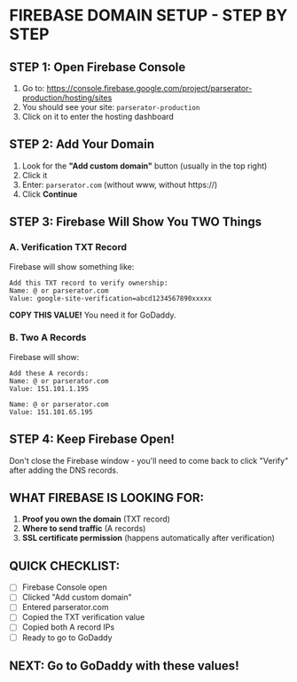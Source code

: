 # FIREBASE DOMAIN SETUP - STEP BY STEP

## STEP 1: Open Firebase Console

1. Go to: https://console.firebase.google.com/project/parserator-production/hosting/sites
2. You should see your site: `parserator-production`
3. Click on it to enter the hosting dashboard

## STEP 2: Add Your Domain

1. Look for the **"Add custom domain"** button (usually in the top right)
2. Click it
3. Enter: `parserator.com` (without www, without https://)
4. Click **Continue**

## STEP 3: Firebase Will Show You TWO Things

### A. Verification TXT Record
Firebase will show something like:
```
Add this TXT record to verify ownership:
Name: @ or parserator.com
Value: google-site-verification=abcd1234567890xxxxx
```

**COPY THIS VALUE!** You need it for GoDaddy.

### B. Two A Records
Firebase will show:
```
Add these A records:
Name: @ or parserator.com
Value: 151.101.1.195

Name: @ or parserator.com  
Value: 151.101.65.195
```

## STEP 4: Keep Firebase Open!

Don't close the Firebase window - you'll need to come back to click "Verify" after adding the DNS records.

## WHAT FIREBASE IS LOOKING FOR:

1. **Proof you own the domain** (TXT record)
2. **Where to send traffic** (A records)
3. **SSL certificate permission** (happens automatically after verification)

## QUICK CHECKLIST:
- [ ] Firebase Console open
- [ ] Clicked "Add custom domain"
- [ ] Entered parserator.com
- [ ] Copied the TXT verification value
- [ ] Copied both A record IPs
- [ ] Ready to go to GoDaddy

## NEXT: Go to GoDaddy with these values!